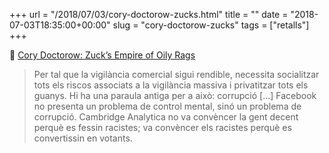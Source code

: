 +++
url = "/2018/07/03/cory-doctorow-zucks.html"
title = ""
date = "2018-07-03T18:35:00+00:00"
slug = "cory-doctorow-zucks"
tags = ["retalls"]
+++

📎 [Cory Doctorow: Zuck’s Empire of Oily Rags](http://locusmag.com/2018/07/cory-doctorow-zucks-empire-of-oily-rags/)

> Per tal que la vigilància comercial sigui rendible, necessita socialitzar tots els riscos associats a la vigilància massiva i privatitzar tots els guanys. Hi ha una paraula antiga per a això: corrupció […] Facebook no presenta un problema de control mental, sinó un problema de corrupció. Cambridge Analytica no va convèncer la gent decent perquè es fessin racistes; va convèncer els racistes perquè es convertissin en votants.


